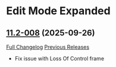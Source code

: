 # Edit Mode Expanded

## [11.2-008](https://github.com/teelolws/EditModeExpanded/tree/11.2-008) (2025-09-26)
[Full Changelog](https://github.com/teelolws/EditModeExpanded/compare/11.2-007...11.2-008) [Previous Releases](https://github.com/teelolws/EditModeExpanded/releases)

- Fix issue with Loss Of Control frame  
